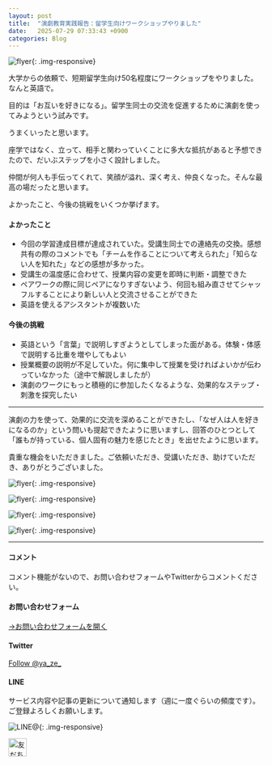 ```yaml
---
layout: post
title:  "演劇教育実践報告：留学生向けワークショップやりました"
date:   2025-07-29 07:33:43 +0900
categories: Blog
---
```


![flyer]({{site.baseurl}}/img/2025/20250729_01.jpg){: .img-responsive}

大学からの依頼で、短期留学生向け50名程度にワークショップをやりました。なんと英語で。

目的は「お互いを好きになる」。留学生同士の交流を促進するために演劇を使ってみようという試みです。

うまくいったと思います。

座学ではなく、立って、相手と関わっていくことに多大な抵抗があると予想できたので、だいぶステップを小さく設計しました。

仲間が何人も手伝ってくれて、笑顔が溢れ、深く考え、仲良くなった。そんな最高の場だったと思います。

よかったこと、今後の挑戦をいくつか挙げます。

#### よかったこと

* 今回の学習達成目標が達成されていた。受講生同士での連絡先の交換。感想共有の際のコメントでも「チームを作ることについて考えられた」「知らない人を知れた」などの感想が多かった。
* 受講生の温度感に合わせて、授業内容の変更を即時に判断・調整できた
* ペアワークの際に同じペアになりすぎないよう、何回も組み直させてシャッフルすることにより新しい人と交流させることができた
* 英語を使えるアシスタントが複数いた

#### 今後の挑戦

* 英語という「言葉」で説明しすぎようとしてしまった面がある。体験・体感で説明する比重を増やしてもよい
* 授業概要の説明が不足していた。何に集中して授業を受ければよいかが伝わっていなかった（途中で解説しましたが）
* 演劇のワークにもっと積極的に参加したくなるような、効果的なステップ・刺激を探究したい

---

演劇の力を使って、効果的に交流を深めることができたし、「なぜ人は人を好きになるのか」という問いも提起できたように思いますし、回答のひとつとして「誰もが持っている、個人固有の魅力を感じたとき」を出せたように思います。

貴重な機会をいただきました。ご依頼いただき、受講いただき、助けていただき、ありがとうございました。



![flyer]({{site.baseurl}}/img/2025/20250729_02.jpg){: .img-responsive}

![flyer]({{site.baseurl}}/img/2025/20250729_03.jpg){: .img-responsive}

![flyer]({{site.baseurl}}/img/2025/20250729_04.jpg){: .img-responsive}

![flyer]({{site.baseurl}}/img/2025/20250729_05.jpg){: .img-responsive}




---
#### コメント
コメント機能がないので、お問い合わせフォームやTwitterからコメントください。

#### お問い合わせフォーム
[→お問い合わせフォームを開く]({{site.baseurl}}/docs/contact/)

#### Twitter

<a href="https://twitter.com/ya_ze_?ref_src=twsrc%5Etfw" class="twitter-follow-button" data-show-count="false">Follow @ya_ze_</a><script async src="https://platform.twitter.com/widgets.js" charset="utf-8"></script>


#### LINE

サービス内容や記事の更新について通知します（週に一度ぐらいの頻度です）。
ご登録よろしくお願いします。

![LINE@]({{site.baseurl}}/img/lineat.png){: .img-responsive}

<a href="https://line.me/R/ti/p/%40tqt3140x"><img height="36" border="0" alt="友だち追加" src="https://scdn.line-apps.com/n/line_add_friends/btn/ja.png"></a>
